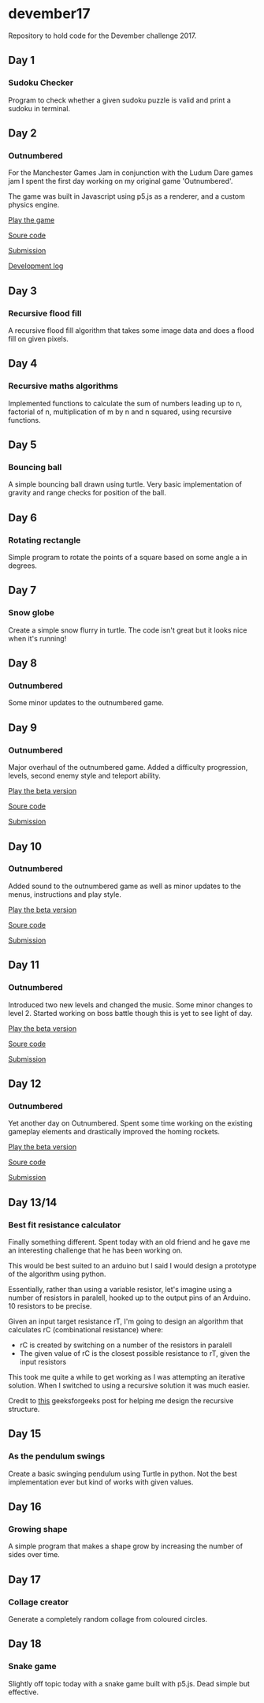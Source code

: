# devember17
Repository to hold code for the Devember challenge 2017.

## Day 1

### Sudoku Checker

Program to check whether a given sudoku puzzle is valid and print a sudoku in terminal.

## Day 2

### Outnumbered

For the Manchester Games Jam in conjunction with the Ludum Dare games jam I spent the first day working on my original game 'Outnumbered'.

The game was built in Javascript using p5.js as a renderer, and a custom physics engine.

[Play the game](http://outnumberedgame.co.uk/)

[Soure code](https://github.com/thebillington/outnumberedGame)

[Submission](https://ldjam.com/events/ludum-dare/40/$59432)

[Development log](https://ldjam.com/users/thebillington/feed)

## Day 3

### Recursive flood fill

A recursive flood fill algorithm that takes some image data and does a flood fill on given pixels.

## Day 4

### Recursive maths algorithms

Implemented functions to calculate the sum of numbers leading up to n, factorial of n, multiplication of m by n and n squared, using recursive functions.

## Day 5

### Bouncing ball

A simple bouncing ball drawn using turtle. Very basic implementation of gravity and range checks for position of the ball.

## Day 6

### Rotating rectangle

Simple program to rotate the points of a square based on some angle a in degrees.

## Day 7

### Snow globe

Create a simple snow flurry in turtle. The code isn't great but it looks nice when it's running!

## Day 8

### Outnumbered

Some minor updates to the outnumbered game.

## Day 9

### Outnumbered

Major overhaul of the outnumbered game. Added a difficulty progression, levels, second enemy style and teleport ability.

[Play the beta version](http://outnumberedgame.co.uk/beta)

[Soure code](https://github.com/thebillington/outnumberedGame)

[Submission](https://ldjam.com/events/ludum-dare/40/$59432)

## Day 10

### Outnumbered

Added sound to the outnumbered game as well as minor updates to the menus, instructions and play style.

[Play the beta version](http://outnumberedgame.co.uk/beta)

[Soure code](https://github.com/thebillington/outnumberedGame)

[Submission](https://ldjam.com/events/ludum-dare/40/$59432)

## Day 11

### Outnumbered

Introduced two new levels and changed the music. Some minor changes to level 2. Started working on boss battle though this is yet to see light of day.

[Play the beta version](http://outnumberedgame.co.uk/beta)

[Soure code](https://github.com/thebillington/outnumberedGame)

[Submission](https://ldjam.com/events/ludum-dare/40/$59432)

## Day 12

### Outnumbered

Yet another day on Outnumbered. Spent some time working on the existing gameplay elements and drastically improved the homing rockets.

[Play the beta version](http://outnumberedgame.co.uk/beta)

[Soure code](https://github.com/thebillington/outnumberedGame)

[Submission](https://ldjam.com/events/ludum-dare/40/$59432)

## Day 13/14

### Best fit resistance calculator

Finally something different. Spent today with an old friend and he gave me an interesting challenge that he has been working on.

This would be best suited to an arduino but I said I would design a prototype of the algorithm using python.

Essentially, rather than using a variable resistor, let's imagine using a number of resistors in paralell, hooked up to the output pins of an Arduino. 10 resistors to be precise.

Given an input target resistance rT, I'm going to design an algorithm that calculates rC (combinational resistance) where:

* rC is created by switching on a number of the resistors in paralell
* The given value of rC is the closest possible resistance to rT, given the input resistors

This took me quite a while to get working as I was attempting an iterative solution. When I switched to using a recursive solution it was much easier.

Credit to [this](http://www.geeksforgeeks.org/print-all-possible-combinations-of-r-elements-in-a-given-array-of-size-n/) geeksforgeeks post for helping me design the recursive structure.

## Day 15

### As the pendulum swings

Create a basic swinging pendulum using Turtle in python. Not the best implementation ever but kind of works with given values.

## Day 16

### Growing shape

A simple program that makes a shape grow by increasing the number of sides over time.

## Day 17

### Collage creator

Generate a completely random collage from coloured circles.

## Day 18

### Snake game

Slightly off topic today with a snake game built with p5.js. Dead simple but effective.

